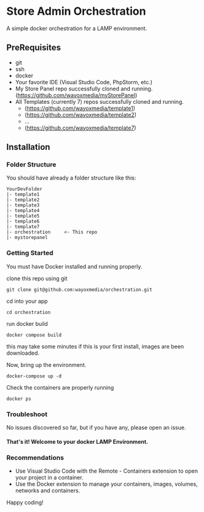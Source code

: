 # Store Admin Orchestration
A simple docker orchestration for a LAMP environment.

## PreRequisites

* git
* ssh
* docker
* Your favorite IDE (Visual Studio Code, PhpStorm, etc.)
* My Store Panel repo successfully cloned and running. (https://github.com/wayoxmedia/myStorePanel)
* All Templates (currently 7) repos successfully cloned and running.
  * (https://github.com/wayoxmedia/template1)
  * (https://github.com/wayoxmedia/template2)
  * ...
  * (https://github.com/wayoxmedia/template7)

## Installation

### Folder Structure

You should have already a folder structure like this:

    YourDevFolder
    |- template1
    |- template2
    |- template3
    |- template4
    |- template5
    |- template6
    |- template7
    |- orchestration     <- This repo
    |- mystorepanel

### Getting Started

You must have Docker installed and running properly.

clone this repo using git

`git clone git@github.com:wayoxmedia/orchestration.git`

cd into your app

`cd orchestration`

run docker build

`docker compose build`

this may take some minutes if this is your first install, images are been downloaded.

Now, bring up the environment.

`docker-compose up -d`

Check the containers are properly running

`docker ps`

### Troubleshoot

No issues discovered so far, but if you have any, please open an issue.

#### That's it! Welcome to your docker LAMP Environment.

### Recommendations

* Use Visual Studio Code with the Remote - Containers extension to open your project in a container.
* Use the Docker extension to manage your containers, images, volumes, networks and containers.


Happy coding!

